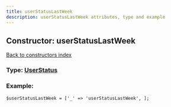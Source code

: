 ```yaml
---
title: userStatusLastWeek
description: userStatusLastWeek attributes, type and example
---
```

## Constructor: userStatusLastWeek  
[Back to constructors index](index.md)






### Type: [UserStatus](../types/UserStatus.md)


### Example:

```
$userStatusLastWeek = ['_' => 'userStatusLastWeek', ];
```